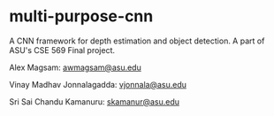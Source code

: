# multi-purpose-cnn
A CNN framework for depth estimation and object detection. 
A part of ASU's CSE 569 Final project. 

Alex Magsam: <awmagsam@asu.edu>

Vinay Madhav Jonnalagadda: <vjonnala@asu.edu>

Sri Sai Chandu Kamanuru: <skamanur@asu.edu>



